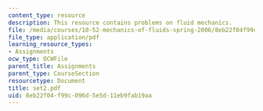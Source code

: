 ```yaml
---
content_type: resource
description: This resource contains problems on fluid mechanics.
file: /media/courses/10-52-mechanics-of-fluids-spring-2006/8eb22f04f99c096d5e5d11eb9fab19aa_set2.pdf
file_type: application/pdf
learning_resource_types:
- Assignments
ocw_type: OCWFile
parent_title: Assignments
parent_type: CourseSection
resourcetype: Document
title: set2.pdf
uid: 8eb22f04-f99c-096d-5e5d-11eb9fab19aa
---
```

